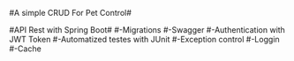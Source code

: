 #A simple CRUD For Pet Control#

#API Rest with Spring Boot#
#-Migrations
#-Swagger
#-Authentication with JWT Token
#-Automatized testes with JUnit
#-Exception control
#-Loggin
#-Cache
